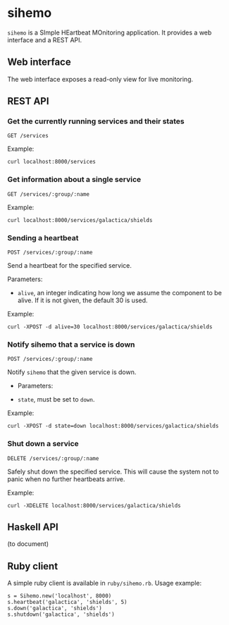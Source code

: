 sihemo
======

`sihemo` is a SImple HEartbeat MOnitoring application. It provides a web
interface and a REST API.

Web interface
-------------

The web interface exposes a read-only view for live monitoring.

REST API
--------

### Get the currently running services and their states

    GET /services

Example:

    curl localhost:8000/services

### Get information about a single service

    GET /services/:group/:name

Example:

    curl localhost:8000/services/galactica/shields

### Sending a heartbeat

    POST /services/:group/:name

Send a heartbeat for the specified service.

Parameters:

- `alive`, an integer indicating how long we assume the component to be alive.
  If it is not given, the default 30 is used.

Example:

    curl -XPOST -d alive=30 localhost:8000/services/galactica/shields

### Notify sihemo that a service is down

    POST /services/:group/:name

Notify `sihemo` that the given service is down.

- Parameters:

- `state`, must be set to `down`.

Example:

    curl -XPOST -d state=down localhost:8000/services/galactica/shields

### Shut down a service

    DELETE /services/:group/:name

Safely shut down the specified service. This will cause the system not to panic
when no further heartbeats arrive.

Example:

    curl -XDELETE localhost:8000/services/galactica/shields

Haskell API
-----------

(to document)

Ruby client
-----------

A simple ruby client is available in `ruby/sihemo.rb`. Usage example:

    s = Sihemo.new('localhost', 8000)
    s.heartbeat('galactica', 'shields', 5)
    s.down('galactica', 'shields')
    s.shutdown('galactica', 'shields')
